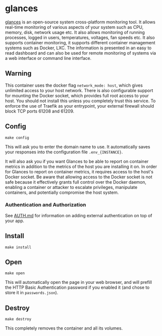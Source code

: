 # glances

[glances](https://github.com/nicolargo/glances) is an open-source system
cross-platform monitoring tool. It allows real-time monitoring of various
aspects of your system such as CPU, memory, disk, network usage etc. It also
allows monitoring of running processes, logged in users, temperatures,
voltages, fan speeds etc. It also supports container monitoring, it supports
different container management systems such as Docker, LXC. The information
is presented in an easy to read dashboard and can also be used for remote
monitoring of systems via a web interface or command line interface. 

## Warning

This container uses the docker flag `network_mode: host`, which gives
unlimited access to your host network. There is also configurable
support for mounting the Docker socket, which provides full root
access to your host. You should not install this unless you completely
trust this service. To enforce the use of Traefik as your entrypoint,
your external firewall should block TCP ports 61208 and 61209.

## Config

```
make config
```

This will ask you to enter the domain name to use.
It automatically saves your responses into the configuration file
`.env_{INSTANCE}`.

It will also ask you if you want Glances to be able to report on container
metrics in addition to the metrics of the host you are installing it on.
In order for Glances to report on container metrics, it requires access to
the host's Docker socket. Be aware that allowing access to the Docker socket
is not safe because it effectively grants full control over the Docker
daemon, enabling a container or attacker to escalate privileges, manipulate
containers, and potentially compromise the host system.

### Authentication and Authorization

See [AUTH.md](../AUTH.md) for information on adding external authentication on
top of your app.

## Install

```
make install
```

## Open

```
make open
```

This will automatically open the page in your web browser, and will
prefill the HTTP Basic Authentication password if you enabled it
(and chose to store it in `passwords.json`).

## Destroy

```
make destroy
```

This completely removes the container and all its volumes.
